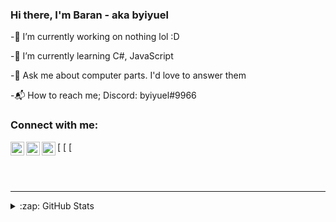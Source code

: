 ### Hi there, I'm Baran - aka byiyuel

-🔭 I’m currently working on nothing lol :D

-🌱 I’m currently learning C#, JavaScript

-💬 Ask me about computer parts. I'd love to answer them

-📬 How to reach me; Discord: byiyuel#9966 


### Connect with me:

[<img align="left" alt="byiyuel.github.io" width="22px" src="byiyuel.github.io" />
[<img align="left" alt="byiyuel | YouTube" width="22px" src="youtube.com/byiyuell" />
[<img align="left" alt="byiyuel | Instagram" width="22px" src="instagram.com/c/byiyuel" />

<br />
<br />

---

<details>
  <summary>:zap: GitHub Stats</summary>

![GitHub streak stats](https://github-readme-streak-stats.herokuapp.com/?user=byiyuel)
